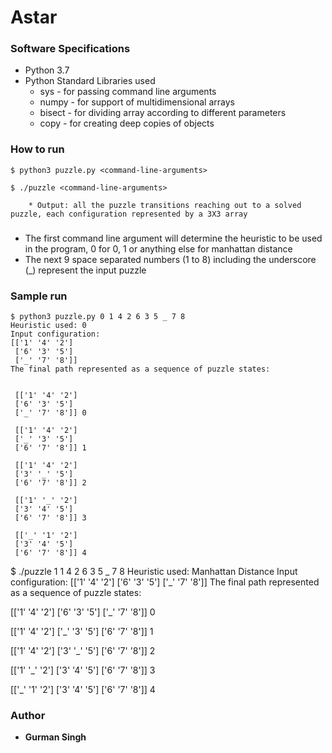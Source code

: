 # Astar


### Software Specifications

* Python 3.7
* Python Standard Libraries used
    * sys - for passing command line arguments
    * numpy - for support of multidimensional arrays
    * bisect - for dividing array according to different parameters
    * copy - for creating deep copies of objects
    

### How to run
```
$ python3 puzzle.py <command-line-arguments>
```
```
$ ./puzzle <command-line-arguments>
```
```
    * Output: all the puzzle transitions reaching out to a solved puzzle, each configuration represented by a 3X3 array
```

### <command-line-arguments>
  * The first command line argument will determine the heuristic to be used in the program, 0 for 0, 1 or anything else for manhattan distance
  * The next 9 space separated numbers (1 to 8) including the underscore (_) represent the input puzzle


### Sample run

```
$ python3 puzzle.py 0 1 4 2 6 3 5 _ 7 8
Heuristic used: 0
Input configuration:
[['1' '4' '2']
 ['6' '3' '5']
 ['_' '7' '8']]
The final path represented as a sequence of puzzle states:


 [['1' '4' '2']
 ['6' '3' '5']
 ['_' '7' '8']] 0

 [['1' '4' '2']
 ['_' '3' '5']
 ['6' '7' '8']] 1

 [['1' '4' '2']
 ['3' '_' '5']
 ['6' '7' '8']] 2

 [['1' '_' '2']
 ['3' '4' '5']
 ['6' '7' '8']] 3

 [['_' '1' '2']
 ['3' '4' '5']
 ['6' '7' '8']] 4

```
$ ./puzzle 1 1 4 2 6 3 5 _ 7 8
Heuristic used: Manhattan Distance
Input configuration:
[['1' '4' '2']
 ['6' '3' '5']
 ['_' '7' '8']]
The final path represented as a sequence of puzzle states:


 [['1' '4' '2']
 ['6' '3' '5']
 ['_' '7' '8']] 0

 [['1' '4' '2']
 ['_' '3' '5']
 ['6' '7' '8']] 1

 [['1' '4' '2']
 ['3' '_' '5']
 ['6' '7' '8']] 2

 [['1' '_' '2']
 ['3' '4' '5']
 ['6' '7' '8']] 3

 [['_' '1' '2']
 ['3' '4' '5']
 ['6' '7' '8']] 4

### Author

* **Gurman Singh**
